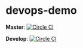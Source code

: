 # devops-demo

**Master**: 
[![Circle CI](https://circleci.com/gh/sylphlin/devops-demo/tree/master.svg?style=svg)](https://circleci.com/gh/sylphlin/devops-demo/tree/master)

**Develop**: 
[![Circle CI](https://circleci.com/gh/sylphlin/devops-demo/tree/develop.svg?style=svg)](https://circleci.com/gh/sylphlin/devops-demo/tree/develop)

